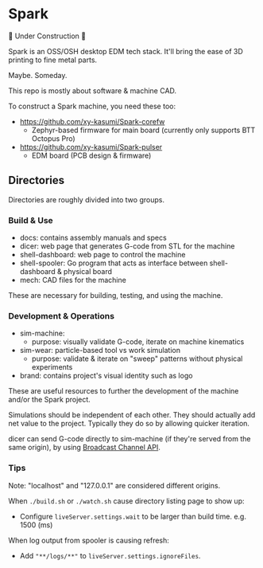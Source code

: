 # Spark

🚧 Under Construction 🚧

Spark is an OSS/OSH desktop EDM tech stack.
It'll bring the ease of 3D printing to fine metal parts.

Maybe. Someday.

This repo is mostly about software & machine CAD.

To construct a Spark machine, you need these too:
* https://github.com/xy-kasumi/Spark-corefw
  * Zephyr-based firmware for main board (currently only supports BTT Octopus Pro)
* https://github.com/xy-kasumi/Spark-pulser
  * EDM board (PCB design & firmware)

## Directories

Directories are roughly divided into two groups.

### Build & Use
* docs: contains assembly manuals and specs
* dicer: web page that generates G-code from STL for the machine
* shell-dashboard: web page to control the machine
* shell-spooler: Go program that acts as interface between shell-dashboard & physical board
* mech: CAD files for the machine

These are necessary for building, testing, and using the machine.

### Development & Operations
* sim-machine:
  * purpose: visually validate G-code, iterate on machine kinematics
* sim-wear: particle-based tool vs work simulation
  * purpose: validate & iterate on "sweep" patterns without physical experiments
* brand: contains project's visual identity such as logo

These are useful resources to further the development of the machine and/or the Spark project.

Simulations should be independent of each other.
They should actually add net value to the project.
Typically they do so by allowing quicker iteration.

dicer can send G-code directly to sim-machine (if they're served from the same origin),
by using [Broadcast Channel API](https://developer.mozilla.org/en-US/docs/Web/API/Broadcast_Channel_API).

### Tips
Note: "localhost" and "127.0.0.1" are considered different origins.

When `./build.sh` or `./watch.sh` cause directory listing page to show up:
* Configure `liveServer.settings.wait` to be larger than build time. e.g. 1500 (ms)

When log output from spooler is causing refresh:
* Add `"**/logs/**"` to `liveServer.settings.ignoreFiles`.
